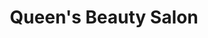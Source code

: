 ---
title: "Queen's Beauty Salon"
url: /accra/queens-beauty-salon-nima-market-street/
shop: hairdresser
---